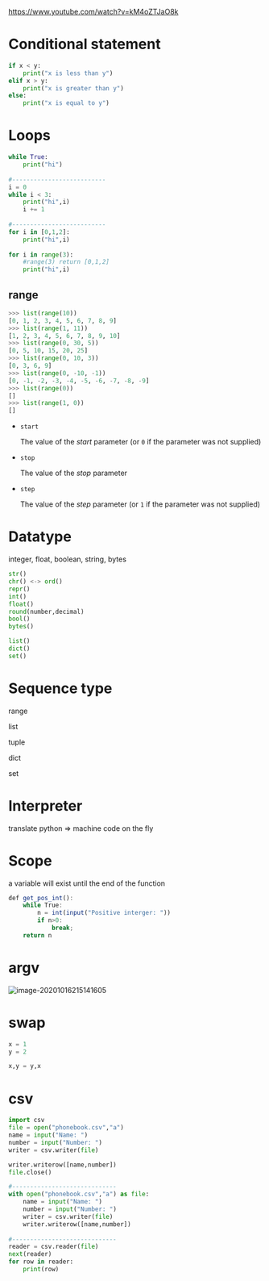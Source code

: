https://www.youtube.com/watch?v=kM4oZTJaO8k

# Conditional statement

```python
if x < y:
    print("x is less than y")
elif x > y:
    print("x is greater than y")
else:
    print("x is equal to y")
```



# Loops

```python
while True:
    print("hi")
    
#--------------------------
i = 0
while i < 3:
    print("hi",i)
    i += 1
    
#--------------------------
for i in [0,1,2]:
    print("hi",i)
    
for i in range(3):
    #range(3) return [0,1,2]
    print("hi",i)
```

## range

```python
>>> list(range(10))
[0, 1, 2, 3, 4, 5, 6, 7, 8, 9]
>>> list(range(1, 11))
[1, 2, 3, 4, 5, 6, 7, 8, 9, 10]
>>> list(range(0, 30, 5))
[0, 5, 10, 15, 20, 25]
>>> list(range(0, 10, 3))
[0, 3, 6, 9]
>>> list(range(0, -10, -1))
[0, -1, -2, -3, -4, -5, -6, -7, -8, -9]
>>> list(range(0))
[]
>>> list(range(1, 0))
[]
```

- `start`

  The value of the *start* parameter (or `0` if the parameter was not supplied)

- `stop`

  The value of the *stop* parameter

- `step`

  The value of the *step* parameter (or `1` if the parameter was not supplied)

# Datatype

integer, float, boolean, string, bytes

```python
str()
chr() <-> ord()
repr()
int()
float()
round(number,decimal)
bool()
bytes()

list()
dict()
set()
```

# Sequence type

range

list

tuple

dict

set

# Interpreter

translate python => machine code on the fly

# Scope

a variable will exist until the end of the function

```js
def get_pos_int():
	while True:
    	n = int(input("Positive interger: "))
		if n>0:
        	break;
	return n
```

# argv

![image-20201016215141605](C:\Users\ASUS\AppData\Roaming\Typora\typora-user-images\image-20201016215141605.png)

# swap

```python
x = 1
y = 2

x,y = y,x
```

# csv

```python
import csv
file = open("phonebook.csv","a")
name = input("Name: ")
number = input("Number: ")
writer = csv.writer(file)

writer.writerow([name,number])
file.close()

#-----------------------------
with open("phonebook.csv","a") as file:
    name = input("Name: ")
    number = input("Number: ")
    writer = csv.writer(file)
    writer.writerow([name,number])
    
#-----------------------------
reader = csv.reader(file)
next(reader)
for row in reader:
    print(row)
```


